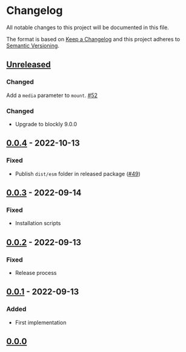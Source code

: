# Changelog

All notable changes to this project will be documented in this file.

The format is based on [Keep a Changelog](https://keepachangelog.com/en/1.0.0/)
and this project adheres to [Semantic Versioning](https://semver.org/spec/v2.0.0.html).

## [Unreleased]

### Changed

Add a `media` parameter to `mount`. [#52](https://github.com/cucumber/blockly/pull/52)

### Changed

- Upgrade to blockly 9.0.0

## [0.0.4] - 2022-10-13

### Fixed

- Publish `dist/esm` folder in released package ([#49](https://github.com/cucumber/blockly/pull/49))

## [0.0.3] - 2022-09-14

### Fixed

- Installation scripts

## [0.0.2] - 2022-09-13

### Fixed

- Release process

## [0.0.1] - 2022-09-13

### Added

- First implementation

## [0.0.0]

[unreleased]: https://github.com/cucumber/blockly/compare/v0.0.4...HEAD
[0.0.4]: https://github.com/cucumber/blockly/compare/v0.0.3...v0.0.4
[0.0.3]: https://github.com/cucumber/blockly/compare/v0.0.2...v0.0.3
[0.0.2]: https://github.com/cucumber/blockly/compare/v0.0.1...v0.0.2
[0.0.1]: https://github.com/cucumber/blockly/compare/v0.0.0...v0.0.1
[0.0.0]: https://github.com/cucumber/blockly/compare/818c1c282d9a685c8b9924f39a153a04b14f6b9e...v0.0.0
